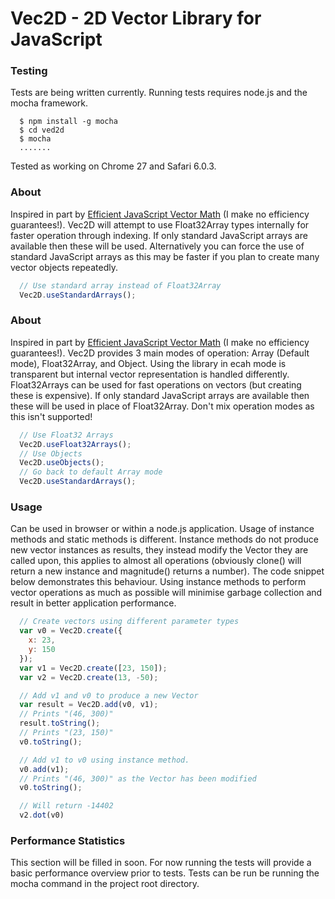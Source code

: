 Vec2D - 2D Vector Library for JavaScript
===

### Testing
Tests are being written currently. Running tests requires node.js and the mocha framework.

```
  $ npm install -g mocha
  $ cd ved2d
  $ mocha
  .......
```

Tested as working on Chrome 27 and Safari 6.0.3.

### About
Inspired in part by <a href="http://media.tojicode.com/sfjs-vectors/">Efficient JavaScript Vector Math</a> (I make no efficiency guarantees!). Vec2D will attempt to use Float32Array types internally for faster operation through indexing. If only standard JavaScript arrays are available then these will be used. Alternatively you can force the use of standard JavaScript arrays as this may be faster if you plan to create many vector objects repeatedly.
```javascript
  // Use standard array instead of Float32Array
  Vec2D.useStandardArrays();
```

### About
Inspired in part by <a href="http://media.tojicode.com/sfjs-vectors/">Efficient JavaScript Vector Math</a> (I make no efficiency guarantees!). Vec2D provides 3 main modes of operation: Array (Default mode), Float32Array, and Object. Using the library in ecah mode is transparent but internal vector representation is handled differently. Float32Arrays can be used for fast operations on vectors (but creating these is expensive). If only standard JavaScript arrays are available then these will be used in place of Float32Array. Don't mix operation modes as this isn't supported!

```javascript
  // Use Float32 Arrays
  Vec2D.useFloat32Arrays();
  // Use Objects
  Vec2D.useObjects();
  // Go back to default Array mode
  Vec2D.useStandardArrays();
```

### Usage
Can be used in browser or within a node.js application.
Usage of instance methods and static methods is different. Instance methods do not produce new vector instances as results, they instead modify the Vector they are called upon, this applies to almost all operations (obviously clone() will return a new instance and magnitude() returns a number). The code snippet below demonstrates this behaviour. Using instance methods to perform vector operations as much as possible will minimise garbage collection and result in better application performance.

```javascript
  // Create vectors using different parameter types
  var v0 = Vec2D.create({
    x: 23,
    y: 150
  });
  var v1 = Vec2D.create([23, 150]);
  var v2 = Vec2D.create(13, -50);

  // Add v1 and v0 to produce a new Vector
  var result = Vec2D.add(v0, v1);
  // Prints "(46, 300)"
  result.toString();
  // Prints "(23, 150)"
  v0.toString();

  // Add v1 to v0 using instance method.
  v0.add(v1);
  // Prints "(46, 300)" as the Vector has been modified
  v0.toString();

  // Will return -14402
  v2.dot(v0)
```

### Performance Statistics
This section will be filled in soon. For now running the tests will provide a basic performance overview prior to tests. Tests can be run be running the mocha command in the project root directory.